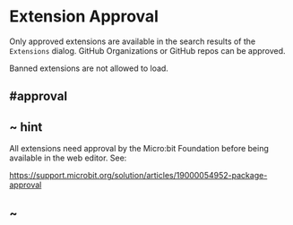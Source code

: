 # Extension Approval

Only approved extensions are available in the search results of the ``Extensions`` dialog.
GitHub Organizations or GitHub repos can be approved.

Banned extensions are not allowed to load.

##  #approval

## ~ hint

All extensions need approval by the Micro:bit Foundation before being available in the web editor. See:

https://support.microbit.org/solution/articles/19000054952-package-approval


## ~


